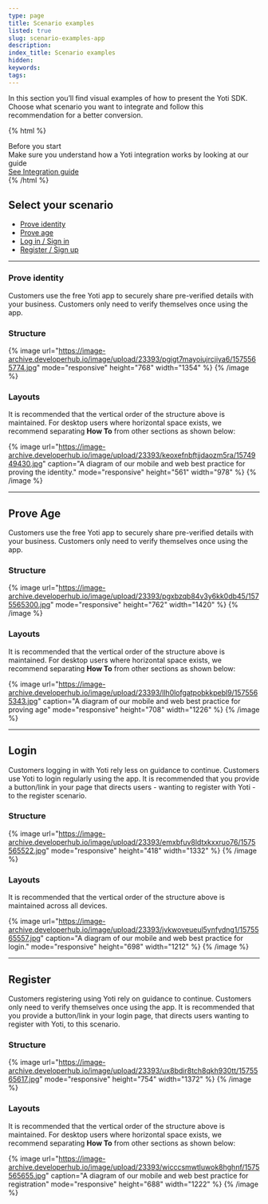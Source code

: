 ```yaml
---
type: page
title: Scenario examples
listed: true
slug: scenario-examples-app
description: 
index_title: Scenario examples
hidden: 
keywords: 
tags: 
---
```


In this section you’ll find visual examples of how to present the Yoti SDK. Choose what scenario you want to integrate and follow this recommendation for a better conversion.

{% html %}
<div class="alert-BYS">
   <div class="alert-title" id="BYS">
      Before you start
   </div>
   <div class="alert-text" >
      Make sure you understand how a Yoti integration works by looking at our guide
   </div>
   <div class="alert-links"> 
      <a  target="_self"  href="https://developers.yoti.com/yoti/technical-overview-app">See Integration guide</a>
   </div>
</div>
{% /html %}

## Select your scenario

- [Prove identity](/yoti/scenario-examples-app#prove-identity)
- [Prove age](/yoti/scenario-examples-app#prove-age)
- [Log in / Sign in](/yoti/scenario-examples-app#login)
- [Register / Sign up](/yoti/scenario-examples-app#register)

---

### Prove identity

Customers use the free Yoti app to securely share pre-verified details with your business. Customers only need to verify themselves once using the app.

### Structure

{% image url="https://image-archive.developerhub.io/image/upload/23393/pgigt7mayoiujrcjiya6/1575565774.jpg" mode="responsive" height="768" width="1354" %}
{% /image %}

### Layouts

It is recommended that the vertical order of the structure above is maintained. For desktop users where horizontal space exists, we recommend separating **How To** from other sections as shown below:

{% image url="https://image-archive.developerhub.io/image/upload/23393/keoxefnbftjjdaozm5ra/1574949430.jpg" caption="A diagram of our mobile and web best practice for proving the identity." mode="responsive" height="561" width="978" %}
{% /image %}

---

## Prove Age

Customers use the free Yoti app to securely share pre-verified details with your business. Customers only need to verify themselves once using the app.

### Structure

{% image url="https://image-archive.developerhub.io/image/upload/23393/pgxbzqb84v3y6kk0db45/1575565300.jpg" mode="responsive" height="762" width="1420" %}
{% /image %}

### Layouts

It is recommended that the vertical order of the structure above is maintained. For desktop users where horizontal space exists, we recommend separating **How To** from other sections as shown below:

{% image url="https://image-archive.developerhub.io/image/upload/23393/llh0lofgatpobkkpebl9/1575565343.jpg" caption="A diagram of our mobile and web best practice for proving age" mode="responsive" height="708" width="1226" %}
{% /image %}

---

## Login

Customers logging in with Yoti rely less on guidance to continue. Customers use Yoti to login regularly using the app. It is recommended that you provide a button/link in your page that directs users - wanting to register with Yoti - to the register scenario.

### Structure

{% image url="https://image-archive.developerhub.io/image/upload/23393/emxbfuv8ldtxkxxruo76/1575565522.jpg" mode="responsive" height="418" width="1332" %}
{% /image %}

### Layouts

It is recommended that the vertical order of the structure above is maintained across all devices.

{% image url="https://image-archive.developerhub.io/image/upload/23393/jvkwoveueul5ynfydng1/1575565557.jpg" caption="A diagram of our mobile and web best practice for login." mode="responsive" height="698" width="1212" %}
{% /image %}

---

## Register

Customers registering using Yoti rely on guidance to continue. Customers only need to verify themselves once using the app. It is recommended that you provide a button/link in your login page, that directs users wanting to register with Yoti, to this scenario.

### Structure

{% image url="https://image-archive.developerhub.io/image/upload/23393/ux8bdir8tch8qkh930tt/1575565617.jpg" mode="responsive" height="754" width="1372" %}
{% /image %}

### Layouts

It is recommended that the vertical order of the structure above is maintained. For desktop users where horizontal space exists, we recommend separating **How To** from other sections as shown below:

{% image url="https://image-archive.developerhub.io/image/upload/23393/wicccsmwtluwok8hghnf/1575565655.jpg" caption="A diagram of our mobile and web best practice for registration" mode="responsive" height="688" width="1222" %}
{% /image %}